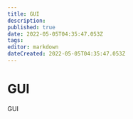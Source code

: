 ```yaml
---
title: GUI
description: 
published: true
date: 2022-05-05T04:35:47.053Z
tags: 
editor: markdown
dateCreated: 2022-05-05T04:35:47.053Z
---
```


# GUI
GUI